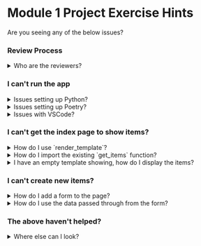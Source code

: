# Module 1 Project Exercise Hints

Are you seeing any of the below issues?

### Review Process

<details markdown="1">
<summary markdown="1">
Who are the reviewers?
</summary>

Please add the following Github users as collaborators:
* Stephen Shaw (`aeone`)
* Alex Jones (`Jonesey13`)
* Jack Mead (`JackMead`)
* Ben Ramchandani (`BenRamchandani`)
* Josh Powell (`JoshAdamPowell`)
* Andrew Huang (`AndrewYHuang`)
* `CorndelExcellence`
* `CorndelWithSoftwireDevOps`

If you're using GitLab instead, then please add the following and assign them "Maintainer" permissions:
* Stephen Shaw (`aeone`)
* Alex Jones (`Jonesey13`)
* Jack Mead (`JackMead`)
* Ben Ramchandani (`Ben.Ramchandani`)
* Josh Powell (`JoshAdamPowell`)
* Andrew Huang (`AndrewYHuang`)
</details>

### I can't run the app

<details markdown="1">
<summary markdown="1">
Issues setting up Python?
</summary>

Try following the guide to installing Python on [the Python Intro repository](https://github.com/CorndelWithSoftwire/DevOps-Course-Python-Intro)
</details>

<details markdown="1"><summary markdown="1">Issues setting up Poetry?
</summary>

The course starter repo should contain advice on installing Poetry, or you can follow the [official Poetry docs](https://python-poetry.org/docs/#installation).
This should install and configure Poetry - try closing down any terminals you have open, and when you open a fresh one the command `poetry --version` should print out a version number something like:
```
Poetry version 1.1.7
```
If it does, congratulations - it looks like Poetry is installed correctly! If you're still having issues, you might want to look at [the Poetry FAQs](Tools/poetry.md).

If it states something like `poetry: command not found` then it looks like that hasn't quite installed correctly. The first thing we should do is check if the file appears to have downloaded correctly - it should have created a `.poetry` folder in your user area. E.g. on Windows, look at "C:\\Users\\\<YourName\>" and see if the `.poetry` folder exists (making sure you can see hidden folders!) - if it does click into it, then into the `bin` folder and check that a file exists there called `poetry`. On a Mac, follow the same process but starting in your user area (e.g. `/Users/\<YourName\>).

If that file is missing, then it looks like the Poetry installation script didn't work as expected. You could try re-running that and seeing if there are any hints or errors in the output, or alternatively reach out to a tutor who will be able to help debug further.

If the file is present, then it's probably just missing from your PATH environment variable - a user setting that helps the terminal know what programs are available to run. You'll want to add the "bin" folder to your path, e.g. "C:\\Users\\\<YourName\>\\.poetry\\bin" or "/Users/\<YourName\>/.poetry/bin" depending on whether you're on Windows/Mac respectively
* On Windows, [see this guide for adding a folder to your PATH](https://www.architectryan.com/2018/03/17/add-to-the-path-on-windows-10/)
* On Mac, [see this guide for adding a folder to your PATH](https://wpbeaches.com/how-to-add-to-the-shell-path-in-macos-using-terminal/)

If the poetry folder is in your PATH and it is still not being picked up in a VSCode terminal (but works in standalone terminal) then should you try:
1. Restarting VSCode (to reload the PATH variable)
1. Creating a new terminal in VSCode (sometimes VSCode likes to keep old terminal sessions after a restart)

</details>

<details markdown="1">
<summary markdown="1">
Issues with VSCode?
</summary>

See [our VSCode docs](/Tools/VSCode.md) for more information regarding setting it up generally, or [watch our video](https://nextcloud.softwire.com/index.php/s/xDNY7TDe4wxMg9s) for more advice on setting up VSCode explicitly for the project exercise project.
</details>

### I can't get the index page to show items?

<details markdown="1">
<summary markdown="1">
How do I use `render_template`?
</summary>

`render_template` is Flask's solution for building & returning the correct HTML to a users request. You can see an [example of using it in Flask's documentation](https://flask.palletsprojects.com/en/1.1.x/quickstart/#rendering-templates). The first argument it takes is the relative filepath of the template file from your templates folder - if you were trying to reference a template under `templates/home/my_homepage.html` then you'd pass in "home/my_homepage". Using just the name of your homepage template, can you get your app to show an empty index page? (Don't forget that you'll need to import the function from Flask!)

Any other arguments passed into the `render_template` function will be made available to Jinja when building the HTML. So e.g. from the Flask example:
```python
@app.route('/hello/<name>')
def hello(name=None):
    return render_template('hello.html', your_name=name)
```

The value of the name passed in as part of the route will be available in the template under the name `your_name`:
```html
<div>Hello there {{ your_name }}</div>
```

Note that the key for that argument (in this case, `your_name`) can be (almost) anything you choose - it's just how you'll refer to that variable in the template. It's common to have it match the variable name being passed in (e.g. `render_template('hello.html', name=name)`).
</details>

<details markdown="1">
<summary markdown="1">
How do I import the existing `get_items` function?
</summary>

Take a look at how the project currently imports the `Config` class that's available in the `flask_config.py` file. We can follow a similar structure to import functions, e.g. `from todo_app.data.session_items import get_items`.

If you then wanted to import another function from the same file, we could just add it on the end of that line, separated by a comma:
`from todo_app.data.session_items import get_items, another_function`
</details>

<details markdown="1">
<summary markdown="1">
I have an empty template showing, how do I display the items?
</summary>

You'll see a hint for where you might put that code in the index template. You're adding that code inside a `<uL>` tag - which represents an "unordered list" - a list of bullet points. [The W3Schools docs](https://www.w3schools.com/tags/tag_ul.asp) can tell us more, and show how we can add list items (`<li>`).

Don't forget we can use Jinja to access variables passed through by `render_template` - it might be worth checking out their [For Loop syntax](https://jinja.palletsprojects.com/en/3.0.x/templates/#for)
</details>

### I can't create new items?

<details markdown="1">
<summary markdown="1">
How do I add a form to the page?
</summary>

The example form below submits the users first & last names:
```html
<form action="/route" method="POST">
  <label for="fname">First name:</label><br>
  <input type="text" id="fname" name="fname" value="John"><br>
  <label for="lname">Last name:</label><br>
  <input type="text" id="lname" name="lname" value="Doe"><br><br>
  <input type="submit" value="Submit">
</form>
```

Note that the form has:
* An action - the route that this form is supposed to trigger
* A method - the HTTP method that should be used. GET or POST are the only supported options
* Inputs - in this case of type "text" to allow the user to enter text
  * These each have an "id" (to identify them in the HTML) and a "name" (to identify the fields that are submitted)
* Labels - these are text to describe what should be placed in a corresponding input - note that they are semantically linked with the "for" field to match an input's corresponding "id" field
* A way to submit it - in this case an input of type "submit", but optionally a button of type "submit" would also work

For further info, take a look at [W3Schools' page on forms](https://www.w3schools.com/html/html_forms.asp)
</details>

<details markdown="1">
<summary markdown="1">
How do I use the data passed through from the form?
</summary>

If you import the `request` module from Flask, `request.form` will allow you to access a dictionary of values that were passed through in a form. You can [see the docs for that here](https://flask.palletsprojects.com/en/2.0.x/api/#flask.Request.form) or there's a simple example of using that below:

```python
from flask import Flask, request # other dependencies

# define app, set up index etc.

@app.route("/receive_form", methods=["POST"])
def receive_form():
    form_value = request.form["my-named-input"]
    # Do something with that value
```

If you're having issues with that, it's worth checking:
* Is that route being hit at all? You could try adding a breakpoint or a print statement to check if `receive_form` is being triggered. If not:
  * Is the form's [action attribute](https://www.w3schools.com/tags/att_form_action.asp) pointing to the right route?
  * Have you set the form's [method attribute](https://www.w3schools.com/tags/att_form_method.asp) to match the route?
* If the route's hit but the value doesn't seem to be there, have you got a naming mismatch? E.g. if you print or inspect the `request.form` value - does it have anything in it?
  * Note that you'll need to specify the [input's name attribute](https://www.w3schools.com/tags/att_input_name.asp)
</details>

### The above haven't helped?


<details markdown="1">
<summary markdown="1">
Where else can I look?
</summary>

[This linked video](https://nextcloud.softwire.com/index.php/s/xDNY7TDe4wxMg9s) contains a walk-through for the first project exercise including set up, so might be able to help you with any questions not covered by the above. Don't forget to also reach out to the trainers via Slack, Teams, Email or by booking a support call if you're seeing issues and we'll be more than happy to help!
</details>
